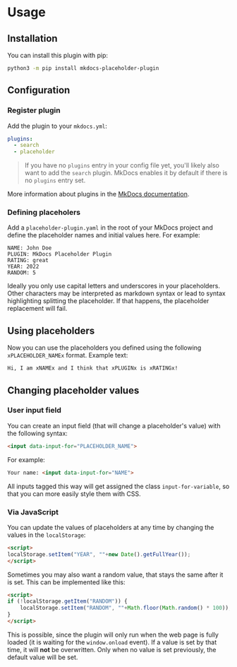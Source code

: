 # Usage

## Installation

You can install this plugin with pip:
```bash
python3 -m pip install mkdocs-placeholder-plugin
```

## Configuration

### Register plugin

Add the plugin to your `mkdocs.yml`:

```yaml
plugins:
  - search
  - placeholder
```

> If you have no `plugins` entry in your config file yet, you'll likely also want to add the `search` plugin. MkDocs enables it by default if there is no `plugins` entry set.

More information about plugins in the [MkDocs documentation](http://www.mkdocs.org/user-guide/plugins/).

### Defining placeholers

Add a `placeholder-plugin.yaml` in the root of your MkDocs project and define the placeholder names and initial values here.
For example:

```
NAME: John Doe
PLUGIN: MkDocs Placeholder Plugin
RATING: great
YEAR: 2022
RANDOM: 5
```

Ideally you only use capital letters and underscores in your placeholders.
Other characters may be interpreted as markdown syntax or lead to syntax highlighting splitting the placeholder.
If that happens, the placeholder replacement will fail.

## Using placeholders

Now you can use the placeholders you defined using the following `xPLACEHOLDER_NAMEx` format.
Example text:

```markdown
Hi, I am xNAMEx and I think that xPLUGINx is xRATINGx!
```

## Changing placeholder values

### User input field

You can create an input field (that will change a placeholder's value) with the following syntax:

```html
<input data-input-for="PLACEHOLDER_NAME">
```

For example:

```html
Your name: <input data-input-for="NAME">
```

All inputs tagged this way will get assigned the class `input-for-variable`, so that you can more easily style them with CSS.

### Via JavaScript

You can update the values of placeholders at any time by changing the values in the `localStorage`:

```html
<script>
localStorage.setItem("YEAR", ""+new Date().getFullYear());
</script>
```

Sometimes you may also want a random value, that stays the same after it is set.
This can be implemented like this:

```html
<script>
if (!localStorage.getItem("RANDOM")) {
    localStorage.setItem("RANDOM", ""+Math.floor(Math.random() * 100));
}
</script>
```

This is possible, since the plugin will only run when the web page is fully loaded (it is waiting for the `window.onload` event).
If a value is set by that time, it will **not** be overwritten. Only when no value is set previously, the default value will be set.
